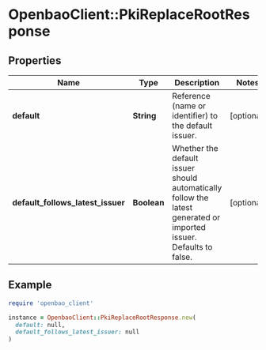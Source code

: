 # OpenbaoClient::PkiReplaceRootResponse

## Properties

| Name | Type | Description | Notes |
| ---- | ---- | ----------- | ----- |
| **default** | **String** | Reference (name or identifier) to the default issuer. | [optional] |
| **default_follows_latest_issuer** | **Boolean** | Whether the default issuer should automatically follow the latest generated or imported issuer. Defaults to false. | [optional] |

## Example

```ruby
require 'openbao_client'

instance = OpenbaoClient::PkiReplaceRootResponse.new(
  default: null,
  default_follows_latest_issuer: null
)
```

